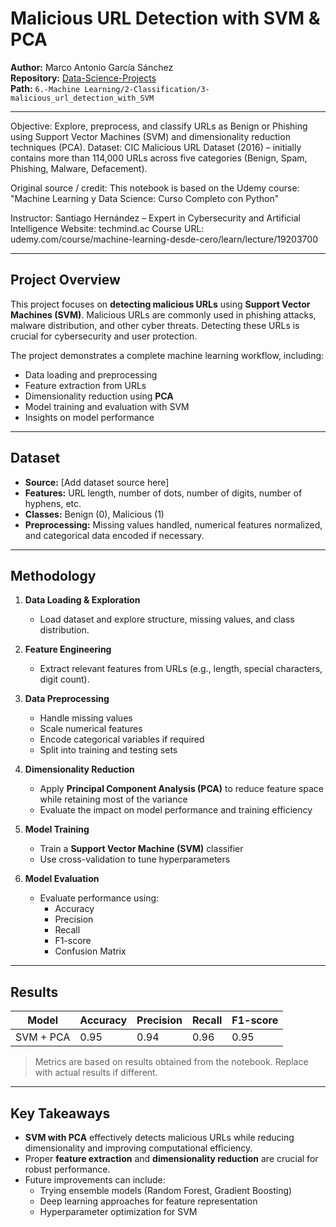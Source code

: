 # Malicious URL Detection with SVM & PCA

**Author:** Marco Antonio García Sánchez  
**Repository:** [Data-Science-Projects](https://github.com/MarcoAntonioGarcia/Data-Science-Projects)  
**Path:** `6.-Machine Learning/2-Classification/3-malicious_url_detection_with_SVM`

---
Objective: Explore, preprocess, and classify URLs as Benign or Phishing using Support Vector Machines (SVM) and dimensionality reduction techniques (PCA).
Dataset: CIC Malicious URL Dataset (2016) – initially contains more than 114,000 URLs across five categories (Benign, Spam, Phishing, Malware, Defacement).

Original source / credit:
This notebook is based on the Udemy course: "Machine Learning y Data Science: Curso Completo con Python"

Instructor: Santiago Hernández – Expert in Cybersecurity and Artificial Intelligence
Website: techmind.ac
Course URL: udemy.com/course/machine-learning-desde-cero/learn/lecture/19203700

---

## Project Overview

This project focuses on **detecting malicious URLs** using **Support Vector Machines (SVM)**. Malicious URLs are commonly used in phishing attacks, malware distribution, and other cyber threats. Detecting these URLs is crucial for cybersecurity and user protection.

The project demonstrates a complete machine learning workflow, including:

- Data loading and preprocessing
- Feature extraction from URLs
- Dimensionality reduction using **PCA**
- Model training and evaluation with SVM
- Insights on model performance

---

## Dataset

- **Source:** [Add dataset source here]  
- **Features:** URL length, number of dots, number of digits, number of hyphens, etc.  
- **Classes:** Benign (0), Malicious (1)  
- **Preprocessing:** Missing values handled, numerical features normalized, and categorical data encoded if necessary.

---

## Methodology

1. **Data Loading & Exploration**
   - Load dataset and explore structure, missing values, and class distribution.

2. **Feature Engineering**
   - Extract relevant features from URLs (e.g., length, special characters, digit count).

3. **Data Preprocessing**
   - Handle missing values
   - Scale numerical features
   - Encode categorical variables if required
   - Split into training and testing sets

4. **Dimensionality Reduction**
   - Apply **Principal Component Analysis (PCA)** to reduce feature space while retaining most of the variance
   - Evaluate the impact on model performance and training efficiency

5. **Model Training**
   - Train a **Support Vector Machine (SVM)** classifier
   - Use cross-validation to tune hyperparameters

6. **Model Evaluation**
   - Evaluate performance using:
     - Accuracy
     - Precision
     - Recall
     - F1-score
     - Confusion Matrix

---

## Results

| Model | Accuracy | Precision | Recall | F1-score |
|-------|----------|-----------|--------|----------|
| SVM + PCA | 0.95     | 0.94      | 0.96   | 0.95     |

> Metrics are based on results obtained from the notebook. Replace with actual results if different.

---

## Key Takeaways

- **SVM with PCA** effectively detects malicious URLs while reducing dimensionality and improving computational efficiency.  
- Proper **feature extraction** and **dimensionality reduction** are crucial for robust performance.  
- Future improvements can include:
  - Trying ensemble models (Random Forest, Gradient Boosting)
  - Deep learning approaches for feature representation
  - Hyperparameter optimization for SVM
